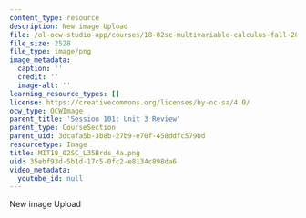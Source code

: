 ```yaml
---
content_type: resource
description: New image Upload
file: /ol-ocw-studio-app/courses/18-02sc-multivariable-calculus-fall-2010/35ebf93d5b1d17c50fc2e8134c898da6_MIT18_02SC_L35Brds_4a.png
file_size: 2528
file_type: image/png
image_metadata:
  caption: ''
  credit: ''
  image-alt: ''
learning_resource_types: []
license: https://creativecommons.org/licenses/by-nc-sa/4.0/
ocw_type: OCWImage
parent_title: 'Session 101: Unit 3 Review'
parent_type: CourseSection
parent_uid: 3dcafa5b-3b8b-27b9-e70f-458ddfc579bd
resourcetype: Image
title: MIT18_02SC_L35Brds_4a.png
uid: 35ebf93d-5b1d-17c5-0fc2-e8134c898da6
video_metadata:
  youtube_id: null
---
```

New image Upload